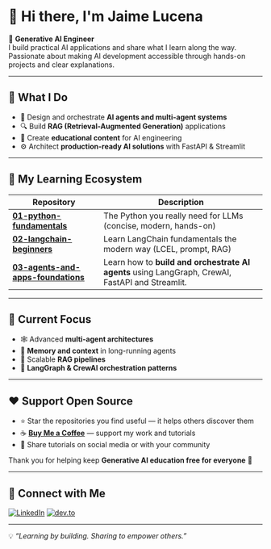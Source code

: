 # 👋 Hi there, I'm Jaime Lucena  

🤖 **Generative AI Engineer**  
I build practical AI applications and share what I learn along the way.
Passionate about making AI development accessible through hands-on projects and clear explanations.

---

## 🚀 What I Do  

- 🧠 Design and orchestrate **AI agents and multi-agent systems**  
- 🔍 Build **RAG (Retrieval-Augmented Generation)** applications  
- 📘 Create **educational content** for AI engineering  
- ⚙️ Architect **production-ready AI solutions** with FastAPI & Streamlit  

---

## 🧩 My Learning Ecosystem

| Repository | Description |
|-------------|-------------|
| [**01-python-fundamentals**](https://github.com/JaimeLucena/01-python-fundamentals) | The Python you really need for LLMs (concise, modern, hands-on) |
| [**02-langchain-beginners**](https://github.com/JaimeLucena/02-langchain-beginners) | Learn LangChain fundamentals the modern way (LCEL, prompt, RAG) |
| [**03-agents-and-apps-foundations**](https://github.com/JaimeLucena/03-agents-and-apps-foundations) | Learn how to **build and orchestrate AI agents** using LangGraph, CrewAI, FastAPI and Streamlit. |

---

## 🎯 Current Focus  

- 🕸️ Advanced **multi-agent architectures**  
- 🧩 **Memory and context** in long-running agents  
- 🚀 Scalable **RAG pipelines**  
- 🧱 **LangGraph & CrewAI orchestration patterns**  

---

## ❤️ Support Open Source  

- ⭐ Star the repositories you find useful — it helps others discover them  
- ☕ [**Buy Me a Coffee**](https://www.buymeacoffee.com/jaimelucena) — support my work and tutorials  
- 📢 Share tutorials on social media or with your community  

Thank you for helping keep **Generative AI education free for everyone** 🙏  

---

## 🔗 Connect with Me  

[![LinkedIn](https://img.shields.io/badge/LinkedIn-0077B5?logo=linkedin&logoColor=white)](https://linkedin.com/in/jaime-lucena-130524254/)
[![dev.to](https://img.shields.io/badge/dev.to-000000?logo=devdotto&logoColor=white)](https://forem.com/jaime_lucenaprez_3f7722)

---

💡 _“Learning by building. Sharing to empower others.”_
